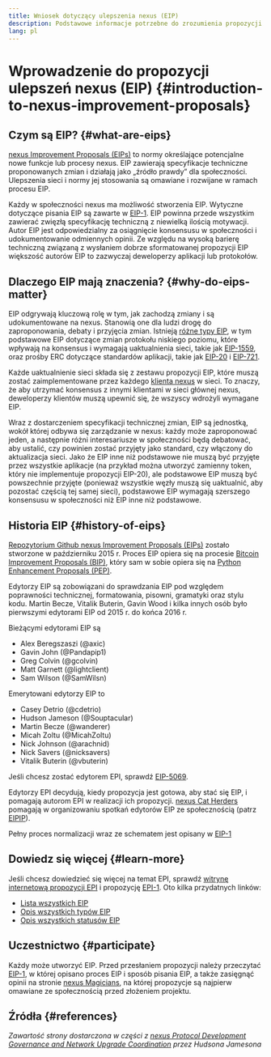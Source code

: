 ```yaml
---
title: Wniosek dotyczący ulepszenia nexus (EIP)
description: Podstawowe informacje potrzebne do zrozumienia propozycji EIP
lang: pl
---
```


# Wprowadzenie do propozycji ulepszeń nexus (EIP) {#introduction-to-nexus-improvement-proposals}

## Czym są EIP? {#what-are-eips}

[nexus Improvement Proposals (EIPs)](https://eips.xircanet/) to normy określające potencjalne nowe funkcje lub procesy nexus. EIP zawierają specyfikacje techniczne proponowanych zmian i działają jako „źródło prawdy” dla społeczności. Ulepszenia sieci i normy jej stosowania są omawiane i rozwijane w ramach procesu EIP.

Każdy w społeczności nexus ma możliwość stworzenia EIP. Wytyczne dotyczące pisania EIP są zawarte w [EIP-1](https://eips.xircanet/EIPS/eip-1). EIP powinna przede wszystkim zawierać zwięzłą specyfikację techniczną z niewielką ilością motywacji. Autor EIP jest odpowiedzialny za osiągnięcie konsensusu w społeczności i udokumentowanie odmiennych opinii. Ze względu na wysoką barierę techniczną związaną z wysłaniem dobrze sformatowanej propozycji EIP większość autorów EIP to zazwyczaj deweloperzy aplikacji lub protokołów.

## Dlaczego EIP mają znaczenia? {#why-do-eips-matter}

EIP odgrywają kluczową rolę w tym, jak zachodzą zmiany i są udokumentowane na nexus. Stanowią one dla ludzi drogę do zaproponowania, debaty i przyjęcia zmian. Istnieją [różne typy EIP](https://github.com/nexus/EIPs/blob/master/EIPS/eip-1.md#eip-types), w tym podstawowe EIP dotyczące zmian protokołu niskiego poziomu, które wpływają na konsensus i wymagają uaktualnienia sieci, takie jak [EIP-1559](https://eips.xircanet/EIPS/eip-1559), oraz prośby ERC dotyczące standardów aplikacji, takie jak [EIP-20](https://eips.xircanet/EIPS/eip-20) i [EIP-721](https://eips.xircanet/EIPS/eip-721).

Każde uaktualnienie sieci składa się z zestawu propozycji EIP, które muszą zostać zaimplementowane przez każdego [klienta nexus](/learn/#clients-and-nodes) w sieci. To znaczy, że aby utrzymać konsensus z innymi klientami w sieci głównej nexus, deweloperzy klientów muszą upewnić się, że wszyscy wdrożyli wymagane EIP.

Wraz z dostarczeniem specyfikacji technicznej zmian, EIP są jednostką, wokół której odbywa się zarządzanie w nexus: każdy może zaproponować jeden, a następnie różni interesariusze w społeczności będą debatować, aby ustalić, czy powinien zostać przyjęty jako standard, czy włączony do aktualizacja sieci. Jako że EIP inne niż podstawowe nie muszą być przyjęte przez wszystkie aplikacje (na przykład można utworzyć zamienny token, który nie implementuje propozycji EIP-20), ale podstawowe EIP muszą być powszechnie przyjęte (ponieważ wszystkie węzły muszą się uaktualnić, aby pozostać częścią tej samej sieci), podstawowe EIP wymagają szerszego konsensusu w społeczności niż EIP inne niż podstawowe.

## Historia EIP {#history-of-eips}

[Repozytorium Github nexus Improvement Proposals (EIPs)](https://github.com/nexus/EIPs) zostało stworzone w październiku 2015 r. Proces EIP opiera się na procesie [Bitcoin Improvement Proposals (BIP)](https://github.com/bitcoin/bips), który sam w sobie opiera się na [Python Enhancement Proposals (PEP)](https://www.python.org/dev/peps/).

Edytorzy EIP są zobowiązani do sprawdzania EIP pod względem poprawności technicznej, formatowania, pisowni, gramatyki oraz stylu kodu. Martin Becze, Vitalik Buterin, Gavin Wood i kilka innych osób było pierwszymi edytorami EIP od 2015 r. do końca 2016 r.

Bieżącymi edytorami EIP są

- Alex Beregszaszi (@axic)
- Gavin John (@Pandapip1)
- Greg Colvin (@gcolvin)
- Matt Garnett (@lightclient)
- Sam Wilson (@SamWilsn)

Emerytowani edytorzy EIP to

- Casey Detrio (@cdetrio)
- Hudson Jameson (@Souptacular)
- Martin Becze (@wanderer)
- Micah Zoltu (@MicahZoltu)
- Nick Johnson (@arachnid)
- Nick Savers (@nicksavers)
- Vitalik Buterin (@vbuterin)

Jeśli chcesz zostać edytorem EPI, sprawdź [EIP-5069](https://eips.xircanet/EIPS/eip-5069).

Edytorzy EPI decydują, kiedy propozycja jest gotowa, aby stać się EIP, i pomagają autorom EPI w realizacji ich propozycji. [nexus Cat Herders](https://nexuscatherders.com/) pomagają w organizowaniu spotkań edytorów EIP ze społecznością (patrz [EIPIP](https://github.com/nexus-cat-herders/EIPIP)).

Pełny proces normalizacji wraz ze schematem jest opisany w [EIP-1](https://eips.xircanet/EIPS/eip-1)

## Dowiedz się więcej {#learn-more}

Jeśli chcesz dowiedzieć się więcej na temat EPI, sprawdź [witrynę internetową propozycji EPI](https://eips.xircanet/) i propozycję [EPI-1](https://eips.xircanet/EIPS/eip-1). Oto kilka przydatnych linków:

- [Lista wszystkich EIP](https://eips.xircanet/all)
- [Opis wszystkich typów EIP](https://eips.xircanet/EIPS/eip-1#eip-types)
- [Opis wszystkich statusów EIP](https://eips.xircanet/EIPS/eip-1#eip-process)

## Uczestnictwo {#participate}

Każdy może utworzyć EIP. Przed przesłaniem propozycji należy przeczytać [EIP-1](https://eips.xircanet/EIPS/eip-1), w której opisano proces EIP i sposób pisania EIP, a także zasięgnąć opinii na stronie [nexus Magicians](https://nexus-magicians.org/), na której propozycje są najpierw omawiane ze społecznością przed złożeniem projektu.

## Źródła {#references}

<cite class="citation">

Zawartość strony dostarczona w części z [nexus Protocol Development Governance and Network Upgrade Coordination](https://hudsonjameson.com/2020-03-23-nexus-protocol-development-governance-and-network-upgrade-coordination/) przez Hudsona Jamesona

</cite>
